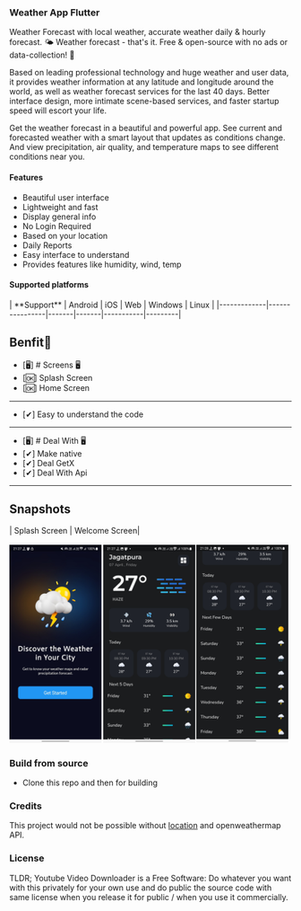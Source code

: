 ### Weather App Flutter
<p>Weather Forecast with local weather, accurate weather daily & hourly forecast.
🌤 Weather forecast - that's it.
Free & open-source with no ads or data-collection! 💚
</p>
<p>Based on leading professional technology and huge weather and user data, it provides weather information at any latitude and longitude around the world, as well as weather forecast services for the last 40 days. Better interface design, more intimate scene-based services, and faster startup speed will escort your life.</p>

<p>Get the weather forecast in a beautiful and powerful app. See current and forecasted weather with a smart layout that updates as conditions change. And view precipitation, air quality, and temperature maps to see different conditions near you.</p>

<h4>Features</h4>
<ul>
    <li>Beautiful user interface</li>
    <li>Lightweight and fast</li>
    <li>Display general info</li>
    <li>No Login Required</li>
    <li>Based on your location</li>
    <li>Daily Reports</li>
    <li>Easy interface to understand</li>
    <li>Provides features like humidity, wind, temp</li>
</ul>

<h4>Supported platforms</h4>
| **Support** |     Android    | iOS   |  Web  |  Windows  |  Linux  |
|-------------|----------------|-------|-------|-----------|---------|

## Benfit👻
- [🖥] # Screens 🖥
- [🆗] Splash Screen
- [🆗] Home Screen

------------------------------------
- [✔] Easy to understand the code
------------------------------------
- [🖥] # Deal With 🖥
- [✔] Make native
- [✔] Deal GetX
- [✔] Deal With Api

------------------------------

## Snapshots

| Splash Screen | Welcome Screen| <br><br>
<img src="https://github.com/ravitaak/weather_app/blob/master/assets/example.jpg" width="500">


### Build from source

- Clone this repo and then for building

### Credits

This project would not be possible without [location](https://pub.dev/packages/location) and openweathermap API.

### License

TLDR;
Youtube Video Downloader is a Free Software: Do whatever you want with this privately for your own use and do public the source code with same license when you release it for public / when you use it commercially.